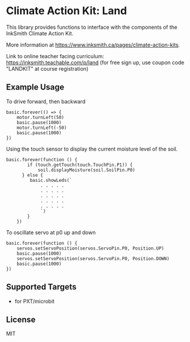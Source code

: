 # Climate Action Kit: Land

This library provides functions to interface with the components of the InkSmith Climate Action Kit. 

More information at https://www.inksmith.ca/pages/climate-action-kits.

Link to online teacher facing curriculum: https://inksmith.teachable.com/p/land (for free sign up, use coupon code "LANDKIT" at course registration)

## Example Usage
To drive forward, then backward
```blocks
basic.forever(() => {
    motor.turnLeft(50)
    basic.pause(1000)
    motor.turnLeft(-50)
    basic.pause(1000)
})
```
Using the touch sensor to display the current moisture level of the soil.
```blocks
basic.forever(function () {
        if (touch.getTouch(touch.TouchPin.P1)) {
            soil.displayMoisture(soil.SoilPin.P0)
      } else {
         basic.showLeds(`
             . . . . .
             . . . . .
             . . . . .
             . . . . .
             . . . . .
             `)
        }
    })
```
To oscillate servo at p0 up and down
```blocks
basic.forever(function () {
    servos.setServoPosition(servos.ServoPin.P0, Position.UP)
    basic.pause(1000)
    servos.setServoPosition(servos.ServoPin.P0, Position.DOWN)
    basic.pause(1000)
})
```
## Supported Targets

* for PXT/microbit

## License

MIT
